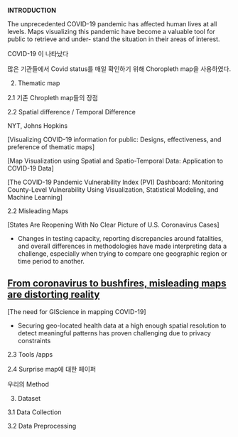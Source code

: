 **INTRODUCTION**

The unprecedented COVID-19 pandemic has affected human lives at all levels. Maps visualizing this pandemic have become a valuable tool for public to retrieve and under- stand the situation in their areas of interest.

COVID-19 이 나타났다

많은 기관들에서 Covid status를 매일 확인하기 위해 Choropleth map을 사용하였다.

2. Thematic map

2.1 기존 Chropleth map들의 장점


2.2 Spatial difference / Temporal Difference

NYT, Johns Hopkins

[Visualizing COVID-19 information for public: Designs, effectiveness, and preference of thematic maps]



[Map Visualization using Spatial and Spatio-Temporal Data: Application to COVID-19 Data]

[The COVID-19 Pandemic Vulnerability Index (PVI) Dashboard: Monitoring County-Level Vulnerability Using Visualization, Statistical Modeling, and Machine Learning]


2.2 Misleading Maps

[States Are Reopening With No Clear Picture of U.S. Coronavirus Cases]
- Changes in testing capacity, reporting discrepancies around fatalities, and overall differences in methodologies have made interpreting data a challenge, especially when trying to compare one geographic region or time period to another.


[From coronavirus to bushfires, misleading maps are distorting reality](https://firstdraftnews.org/articles/from-coronavirus-to-bushfires-misleading-maps-are-distorting-reality/)
- 


[The need for GIScience in mapping COVID-19]
- Securing geo-located health data at a high enough spatial resolution to detect meaningful patterns has proven challenging due to privacy constraints



2.3 Tools /apps




2.4 Surprise map에 대한 페이퍼



우리의 Method



3. Dataset

3.1 Data Collection

3.2 Data Preprocessing
